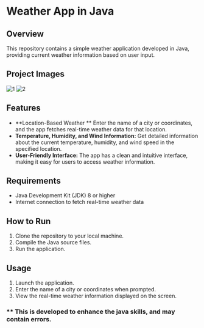 # Weather App in Java

## Overview
This repository contains a simple weather application developed in Java, providing current weather information based on user input.

## Project Images

![1](https://github.com/sinethjanidu2003/Weather-App-Java/assets/63631182/417a15ce-fc5b-418b-8be1-0359311ebf68)
![2](https://github.com/sinethjanidu2003/Weather-App-Java/assets/63631182/78bd34c7-b9ef-4692-af36-092367966674)

## Features
- **Location-Based Weather
** Enter the name of a city or coordinates, and the app fetches real-time weather data for that location.
- **Temperature, Humidity, and Wind Information:** Get detailed information about the current temperature, humidity, and wind speed in the specified location.
- **User-Friendly Interface:** The app has a clean and intuitive interface, making it easy for users to access weather information.

## Requirements
- Java Development Kit (JDK) 8 or higher
- Internet connection to fetch real-time weather data

## How to Run
1. Clone the repository to your local machine.
2. Compile the Java source files.
3. Run the application.

## Usage
1. Launch the application.
2. Enter the name of a city or coordinates when prompted.
3. View the real-time weather information displayed on the screen.

### ** This is developed to enhance the java skills, and may contain errors.
